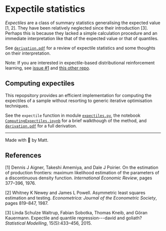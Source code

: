 # Expectile statistics

*Expectiles* are a class of summary statistics generalising the
expected value [1, 2].
They have been relatively neglected since their introduction [3].
Perhaps this is because they lacked a simple calculation procedure
and an immediate interpretation like that of the expected value or
that of quantiles.

See [`derivation.pdf`](derivation/derivation.pdf) for a review of
expectile statistics and some thoughts on their interpretation.

Note: If you are interested in expectile-based distributional
reinforcement learning, see
[issue #1](https://github.com/matomatical/expectiles/issues/1)
and
[this other repo](https://github.com/matomatical/tabular-distRL).

## Computing expectiles

This repopsitory provides an efficient implementation for computing
the expectiles of a sample without resorting to generic iterative
optimisation techniques.

See the `expectile` function in module [`expectiles.py`](expectiles.py),
the notebook [`ComputingExpectiles.ipynb`](ComputingExpectiles.ipynb)
for a brief walkthough of the method,
and
[`derivation.pdf`](derivation/derivation.pdf) for a full derivation.

---

Made with :purple_heart: by Matt.


## References

[1]
Dennis J Aigner, Takeshi Amemiya, and Dale J Poirier.
On the estimation of production frontiers: maximum likelihood estimation
of the parameters of a discontinuous density function.
*International Economic Review*, pages 377–396, 1976.

[2]
Whitney K Newey and James L Powell.
Asymmetric least squares estimation and testing.
*Econometrica: Journal of the Econometric Society*, pages 819–847, 1987.

[3]
Linda Schulze Waltrup, Fabian Sobotka, Thomas Kneib, and Göran Kauermann.
Expectile and quantile regression---david and goliath?
*Statistical Modelling*, 15(5):433–456, 2015.
